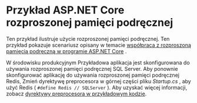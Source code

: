 # <a name="aspnet-core-distributed-cache-sample"></a>Przykład ASP.NET Core rozproszonej pamięci podręcznej

Ten przykład ilustruje użycie rozproszonej pamięci podręcznej. Ten przykład pokazuje scenariusz opisany w temacie [współpraca z rozproszoną pamięcią podręczną w programie ASP.NET Core](https://docs.microsoft.com/aspnet/core/performance/caching/distributed) .

W środowisku produkcyjnym Przykładowa aplikacja jest skonfigurowana do używania rozproszonej pamięci podręcznej SQL Server. Aby ponownie skonfigurować aplikację do używania rozproszonej pamięci podręcznej Redis, Zmień dyrektywę preprocesora w górnej części pliku *Startup.cs* , aby użyć Redis ( `#define Redis // SQLServer` ). Aby uzyskać więcej informacji, zobacz [dyrektywy preprocesora w przykładowym kodzie](https://docs.microsoft.com/aspnet/core/introduction-to-aspnet-core#preprocessor-directives-in-sample-code).
